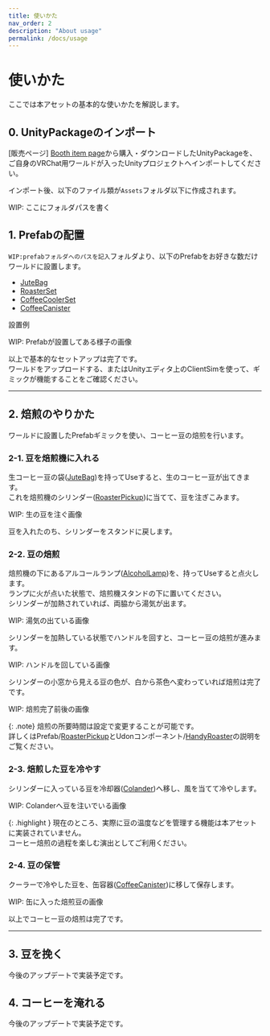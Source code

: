 ```yaml
---
title: 使いかた
nav_order: 2
description: "About usage"
permalink: /docs/usage
---
```


# 使いかた

ここでは本アセットの基本的な使いかたを解説します。


## 0. UnityPackageのインポート

[販売ページ] [Booth item page]から購入・ダウンロードしたUnityPackageを、ご自身のVRChat用ワールドが入ったUnityプロジェクトへインポートしてください。

インポート後、以下のファイル類が`Assets`フォルダ以下に作成されます。

WIP: ここにフォルダパスを書く


## 1. Prefabの配置

`WIP:prefabフォルダへのパスを記入`フォルダより、以下のPrefabをお好きな数だけワールドに設置します。

- [JuteBag]
- [RoasterSet]
- [CoffeeCoolerSet]
- [CoffeeCanister]

設置例

WIP: Prefabが設置してある様子の画像

以上で基本的なセットアップは完了です。  
ワールドをアップロードする、またはUnityエディタ上のClientSimを使って、ギミックが機能することをご確認ください。

---

## 2. 焙煎のやりかた

ワールドに設置したPrefabギミックを使い、コーヒー豆の焙煎を行います。

### 2-1. 豆を焙煎機に入れる

生コーヒー豆の袋([JuteBag])を持ってUseすると、生のコーヒー豆が出てきます。  
これを焙煎機のシリンダー([RoasterPickup])に当てて、豆を注ぎこみます。

WIP: 生の豆を注ぐ画像

豆を入れたのち、シリンダーをスタンドに戻します。

### 2-2. 豆の焙煎

焙煎機の下にあるアルコールランプ([AlcoholLamp])を、持ってUseすると点火します。  
ランプに火が点いた状態で、焙煎機スタンドの下に置いてください。  
シリンダーが加熱されていれば、両脇から湯気が出ます。

WIP: 湯気の出ている画像

シリンダーを加熱している状態でハンドルを回すと、コーヒー豆の焙煎が進みます。  

WIP: ハンドルを回している画像

シリンダーの小窓から見える豆の色が、白から茶色へ変わっていれば焙煎は完了です。

WIP: 焙煎完了前後の画像

{: .note}
焙煎の所要時間は設定で変更することが可能です。  
詳しくはPrefab/[RoasterPickup]とUdonコンポーネント/[HandyRoaster]の説明をご覧ください。

### 2-3. 焙煎した豆を冷やす

シリンダーに入っている豆を冷却器([Colander])へ移し、風を当てて冷やします。

WIP: Colanderへ豆を注いでいる画像

{: .highlight }
現在のところ、実際に豆の温度などを管理する機能は本アセットに実装されていません。  
コーヒー焙煎の過程を楽しむ演出としてご利用ください。

### 2-4. 豆の保管

クーラーで冷やした豆を、缶容器([CoffeeCanister])に移して保存します。

WIP: 缶に入った焙煎豆の画像

以上でコーヒー豆の焙煎は完了です。

---

## 3. 豆を挽く

今後のアップデートで実装予定です。

## 4. コーヒーを淹れる

今後のアップデートで実装予定です。



[Booth item page]: https://cultnhut.booth.pm/

[AlcoholLamp]: /docs/prefabs/AlcoholLamp
[CoffeeCanister]: /docs/prefabs/CoffeeCanister
[CoffeeCoolerSet]: /docs/prefabs/CoffeeCoolerSet
[Colander]: /docs/prefabs/Colander
[JuteBag]: /docs/prefabs/JuteBag
[RoasterPickup]: /docs/prefabs/RoasterPickup
[RoasterSet]: /docs/prefabs/RoasterSet

[HandyRoaster]: /docs/udon/HandyRoaster

